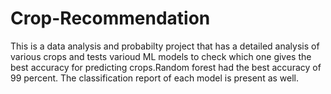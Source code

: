 # Crop-Recommendation
This is a data analysis and probabilty project that has a detailed analysis of various crops and tests varioud ML models to check which one gives the best accuracy for predicting crops.Random forest had the best accuracy of 99 percent. The classification report of each model is present as well.
